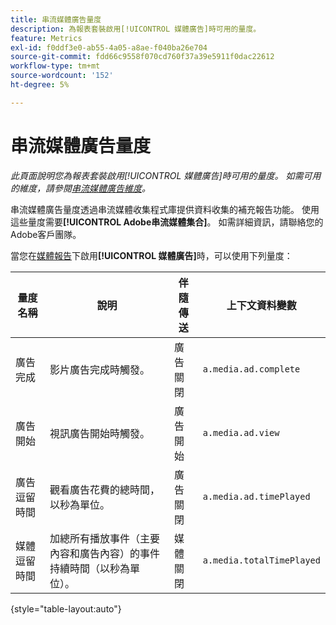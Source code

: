 ```yaml
---
title: 串流媒體廣告量度
description: 為報表套裝啟用[!UICONTROL 媒體廣告]時可用的量度。
feature: Metrics
exl-id: f0ddf3e0-ab55-4a05-a8ae-f040ba26e704
source-git-commit: fdd66c9558f070cd760f37a39e5911f0dac22612
workflow-type: tm+mt
source-wordcount: '152'
ht-degree: 5%

---
```


# 串流媒體廣告量度

*此頁面說明您為報表套裝啟用[!UICONTROL 媒體廣告]時可用的量度。 如需可用的維度，請參閱[串流媒體廣告維度](../dimensions/sm-ads.md)。*

串流媒體廣告量度透過串流媒體收集程式庫提供資料收集的補充報告功能。 使用這些量度需要&#x200B;**[!UICONTROL Adobe串流媒體集合]**。 如需詳細資訊，請聯絡您的Adobe客戶團隊。

當您在[媒體報告](/help/admin/admin/c-manage-report-suites/c-edit-report-suites/media-management.md)下啟用&#x200B;**[!UICONTROL 媒體廣告]**&#x200B;時，可以使用下列量度：

| 量度名稱 | 說明 | 伴隨傳送 | 上下文資料變數 |
| --- | --- | --- | --- |
| 廣告完成 | 影片廣告完成時觸發。 | 廣告關閉 | `a.media.ad.complete` |
| 廣告開始 | 視訊廣告開始時觸發。 | 廣告開始 | `a.media.ad.view` |
| 廣告逗留時間 | 觀看廣告花費的總時間，以秒為單位。 | 廣告關閉 | `a.media.ad.timePlayed` |
| 媒體逗留時間 | 加總所有播放事件（主要內容和廣告內容）的事件持續時間（以秒為單位）。 | 媒體關閉 | `a.media.totalTimePlayed` |

{style="table-layout:auto"}
